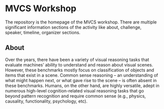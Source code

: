 # MVCS Workshop
The repository is the homepage of the MVCS workshop. There are multiple significant information sections of the activity like about, challenge, speaker, timeline, organizer sections. 

## About

Over the years, there have been a variety of visual reasoning tasks that evaluate machines’ ability to understand and reason about visual scenes. However, these benchmarks mostly focus on classification of objects and items that exist in a scene. Common sense reasoning – an understanding of what might happen next, or what gave rise to the scene – is often absent in these benchmarks. Humans, on the other hand, are highly versatile, adept in numerous high-level cognition-related visual reasoning tasks that go beyond pattern recognition and require common sense (e.g., physics, causality, functionality, psychology, etc).
